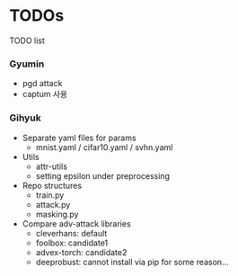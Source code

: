 # TODOs
TODO list

### Gyumin
- pgd attack
- captum 사용

### Gihyuk
- Separate yaml files for params
    - mnist.yaml / cifar10.yaml / svhn.yaml
- Utils
    - attr-utils
    - setting epsilon under preprocessing
- Repo structures
    - train.py
    - attack.py
    - masking.py
- Compare adv-attack libraries
    - cleverhans: default
    - foolbox: candidate1
    - advex-torch: candidate2
    - deeprobust: cannot install via pip for some reason...